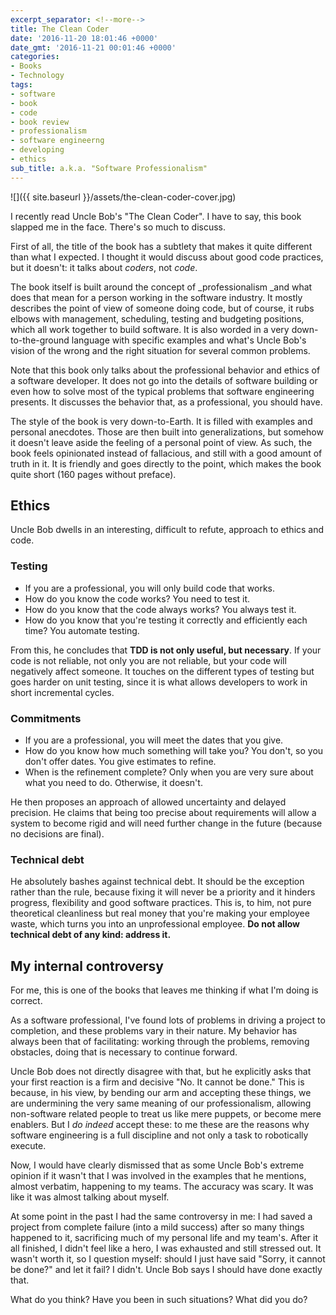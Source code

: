 ```yaml
---
excerpt_separator: <!--more-->
title: The Clean Coder
date: '2016-11-20 18:01:46 +0000'
date_gmt: '2016-11-21 00:01:46 +0000'
categories:
- Books
- Technology
tags:
- software
- book
- code
- book review
- professionalism
- software engineerng
- developing
- ethics
sub_title: a.k.a. "Software Professionalism"
---
```


![]({{ site.baseurl }}/assets/the-clean-coder-cover.jpg)

I recently read Uncle Bob's "The Clean Coder". I have to say, this book slapped me in the face. There's so much to discuss.

<!--more-->

First of all, the title of the book has a subtlety that makes it quite different than what I expected. I thought it would discuss about good code practices, but it doesn't: it talks about _coders_, not _code_.

The book itself is built around the concept of _professionalism _and what does that mean for a person working in the software industry. It mostly describes the point of view of someone doing code, but of course, it rubs elbows with management, scheduling, testing and budgeting positions, which all work together to build software. It is also worded in a very down-to-the-ground language with specific examples and what's Uncle Bob's vision of the wrong and the right situation for several common problems.

Note that this book only talks about the professional behavior and ethics of a software developer. It does not go into the details of software building or even how to solve most of the typical problems that software engineering presents. It discusses the behavior that, as a professional, you should have.

The style of the book is very down-to-Earth. It is filled with examples and personal anecdotes. Those are then built into generalizations, but somehow it doesn't leave aside the feeling of a personal point of view. As such, the book feels opinionated instead of fallacious, and still with a good amount of truth in it. It is friendly and goes directly to the point, which makes the book quite short (160 pages without preface).

## Ethics

Uncle Bob dwells in an interesting, difficult to refute, approach to ethics and code.

### Testing

- If you are a professional, you will only build code that works.
- How do you know the code works? You need to test it.
- How do you know that the code always works? You always test it.
- How do you know that you're testing it correctly and efficiently each time? You automate testing.

From this, he concludes that **TDD is not only useful, but necessary**. If your code is not reliable, not only you are not reliable, but your code will negatively affect someone. It touches on the different types of testing but goes harder on unit testing, since it is what allows developers to work in short incremental cycles.

### Commitments

- If you are a professional, you will meet the dates that you give.
- How do you know how much something will take you? You don't, so you don't offer dates. You give estimates to refine.
- When is the refinement complete? Only when you are very sure about what you need to do. Otherwise, it doesn't.

He then proposes an approach of allowed uncertainty and delayed precision. He claims that being too precise about requirements will allow a system to become rigid and will need further change in the future (because no decisions are final).

### Technical debt

He absolutely bashes against technical debt. It should be the exception rather than the rule, because fixing it will never be a priority and it hinders progress, flexibility and good software practices. This is, to him, not pure theoretical cleanliness but real money that you're making your employee waste, which turns you into an unprofessional employee. **Do not allow technical debt of any kind: address it.**

## My internal controversy

For me, this is one of the books that leaves me thinking if what I'm doing is correct.

As a software professional, I've found lots of problems in driving a project to completion, and these problems vary in their nature. My behavior has always been that of facilitating: working through the problems, removing obstacles, doing that is necessary to continue forward.

Uncle Bob does not directly disagree with that, but he explicitly asks that your first reaction is a firm and decisive "No. It cannot be done." This is because, in his view, by bending our arm and accepting these things, we are undermining the very same meaning of our professionalism, allowing non-software related people to treat us like mere puppets, or become mere enablers. But I _do indeed_ accept these: to me these are the reasons why software engineering is a full discipline and not only a task to robotically execute.

Now, I would have clearly dismissed that as some Uncle Bob's extreme opinion if it wasn't that I was involved in the examples that he mentions, almost verbatim, happening to my teams. The accuracy was scary. It was like it was almost talking about myself.

At some point in the past I had the same controversy in me: I had saved a project from complete failure (into a mild success) after so many things happened to it, sacrificing much of my personal life and my team's. After it all finished, I didn't feel like a hero, I was exhausted and still stressed out. It wasn't worth it, so I question myself: should I just have said "Sorry, it cannot be done?" and let it fail? I didn't. Uncle Bob says I should have done exactly that.

What do you think? Have you been in such situations? What did you do?
